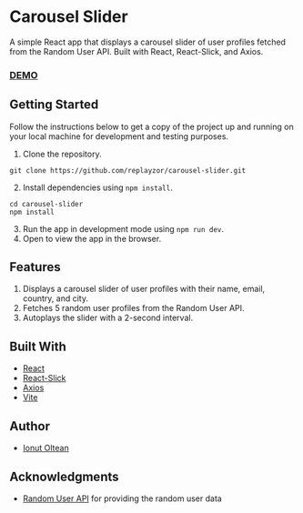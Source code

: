 # Carousel Slider

A simple React app that displays a carousel slider of user profiles fetched from the Random 
User API. Built with React, React-Slick, and Axios.

### [DEMO](https://bmqbxy.csb.app/)


## Getting Started

Follow the instructions below to get a copy of the project up and running on your local machine for development and testing purposes.

1. Clone the repository.
```
git clone https://github.com/replayzor/carousel-slider.git
```
2. Install dependencies using `npm install`.
```
cd carousel-slider
npm install
```
3. Run the app in development mode using `npm run dev`.
4. Open to view the app in the browser.

## Features

1. Displays a carousel slider of user profiles with their name, email, country, and city.
2. Fetches 5 random user profiles from the Random User API.
3. Autoplays the slider with a 2-second interval.

## Built With

* [React](https://react.dev/)
* [React-Slick](https://react-slick.neostack.com/)
* [Axios](https://axios-http.com/)
* [Vite](https://vitejs.dev/)

## Author

* [Ionut Oltean](https://github.com/replayzor)

## Acknowledgments

* [Random User API](https://randomuser.me/) for providing the random user data
